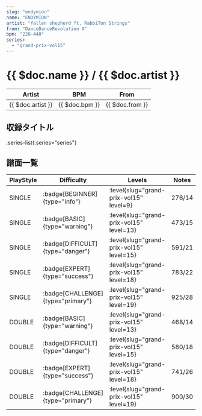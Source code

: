 ```yaml
---
slug: "endymion"
name: "ENDYMION"
artist: "fallen shepherd ft. RabbiTon Strings"
from: "DanceDanceRevolution A"
bpm: "220-440"
series:
  - "grand-prix-vol15"
---
```


# {{ $doc.name }} / {{ $doc.artist }}

|Artist|BPM|From|
|------|---|----|
|{{ $doc.artist }}|{{ $doc.bpm }}|{{ $doc.from }}|

## 収録タイトル

:series-list{:series="series"}

## 譜面一覧

|PlayStyle|Difficulty|Levels|Notes|Movie|
|---------|----------|------|-----|-----|
|SINGLE| :badge[BEGINNER]{type="info"}|<div class="field is-grouped is-grouped-multiline"> :level{slug="grand-prix-vol15" level=9}</div>|276/14||
|SINGLE| :badge[BASIC]{type="warning"}|<div class="field is-grouped is-grouped-multiline"> :level{slug="grand-prix-vol15" level=13}</div>|473/15||
|SINGLE| :badge[DIFFICULT]{type="danger"}|<div class="field is-grouped is-grouped-multiline"> :level{slug="grand-prix-vol15" level=15}</div>|591/21||
|SINGLE| :badge[EXPERT]{type="success"}|<div class="field is-grouped is-grouped-multiline"> :level{slug="grand-prix-vol15" level=18}</div>|783/22||
|SINGLE| :badge[CHALLENGE]{type="primary"}|<div class="field is-grouped is-grouped-multiline"> :level{slug="grand-prix-vol15" level=19}</div>|925/28||
|DOUBLE| :badge[BASIC]{type="warning"}|<div class="field is-grouped is-grouped-multiline"> :level{slug="grand-prix-vol15" level=13}</div>|468/14||
|DOUBLE| :badge[DIFFICULT]{type="danger"}|<div class="field is-grouped is-grouped-multiline"> :level{slug="grand-prix-vol15" level=15}</div>|580/18||
|DOUBLE| :badge[EXPERT]{type="success"}|<div class="field is-grouped is-grouped-multiline"> :level{slug="grand-prix-vol15" level=18}</div>|741/26||
|DOUBLE| :badge[CHALLENGE]{type="primary"}|<div class="field is-grouped is-grouped-multiline"> :level{slug="grand-prix-vol15" level=19}</div>|900/30||
